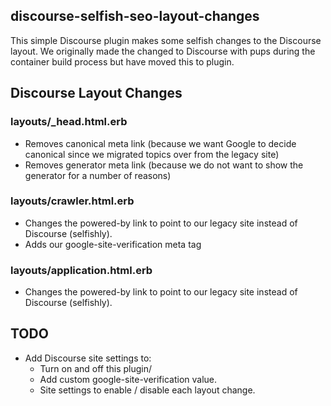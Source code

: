 ## discourse-selfish-seo-layout-changes 

This simple Discourse plugin makes some selfish changes to the Discourse layout.  We originally made the changed to Discourse with pups during the container build process but have moved this to plugin.

## Discourse Layout Changes

### layouts/_head.html.erb

- Removes canonical meta link (because we want Google to decide canonical since we migrated topics over from the legacy site)
- Removes generator meta link (because we do not want to show the generator for a number of reasons)

### layouts/crawler.html.erb

- Changes the powered-by link to point to our legacy site instead of Discourse (selfishly).
- Adds our google-site-verification meta tag

### layouts/application.html.erb

- Changes the powered-by link to point to our legacy site instead of Discourse (selfishly).

## TODO

- Add Discourse site settings to:
  - Turn on and off this plugin/
  - Add custom google-site-verification value.
  - Site settings to enable / disable each layout change.
